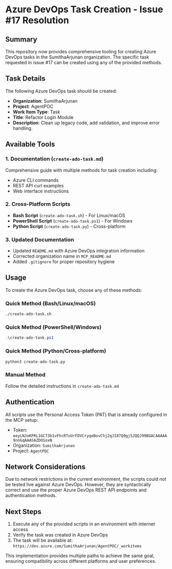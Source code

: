 # Azure DevOps Task Creation - Issue #17 Resolution

## Summary

This repository now provides comprehensive tooling for creating Azure DevOps tasks in the SumithaArjunan organization. The specific task requested in issue #17 can be created using any of the provided methods.

## Task Details

The following Azure DevOps task should be created:

- **Organization**: SumithaArjunan
- **Project**: AgentPOC
- **Work Item Type**: Task
- **Title**: Refactor Login Module
- **Description**: Clean up legacy code, add validation, and improve error handling.

## Available Tools

### 1. Documentation (`create-ado-task.md`)
Comprehensive guide with multiple methods for task creation including:
- Azure CLI commands
- REST API curl examples
- Web interface instructions

### 2. Cross-Platform Scripts
- **Bash Script** (`create-ado-task.sh`) - For Linux/macOS
- **PowerShell Script** (`create-ado-task.ps1`) - For Windows
- **Python Script** (`create-ado-task.py`) - Cross-platform

### 3. Updated Documentation
- Updated `README.md` with Azure DevOps integration information
- Corrected organization name in `MCP_README.md`
- Added `.gitignore` for proper repository hygiene

## Usage

To create the Azure DevOps task, choose any of these methods:

### Quick Method (Bash/Linux/macOS)
```bash
./create-ado-task.sh
```

### Quick Method (PowerShell/Windows)
```powershell
.\create-ado-task.ps1
```

### Quick Method (Python/Cross-platform)
```bash
python3 create-ado-task.py
```

### Manual Method
Follow the detailed instructions in `create-ado-task.md`

## Authentication

All scripts use the Personal Access Token (PAT) that is already configured in the MCP setup:
- Token: `eeyLNJoKPRL1GC73b1vFhcRToUrFDVCryqeBovChj2qJI87Q9gj5JQQJ99BGACAAAAA9nnGqAAASAZDO1oxN`
- Organization: `SumithaArjunan`
- Project: `AgentPOC`

## Network Considerations

Due to network restrictions in the current environment, the scripts could not be tested live against Azure DevOps. However, they are syntactically correct and use the proper Azure DevOps REST API endpoints and authentication methods.

## Next Steps

1. Execute any of the provided scripts in an environment with internet access
2. Verify the task was created in Azure DevOps
3. The task will be available at: `https://dev.azure.com/SumithaArjunan/AgentPOC/_workitems`

This implementation provides multiple paths to achieve the same goal, ensuring compatibility across different platforms and user preferences.